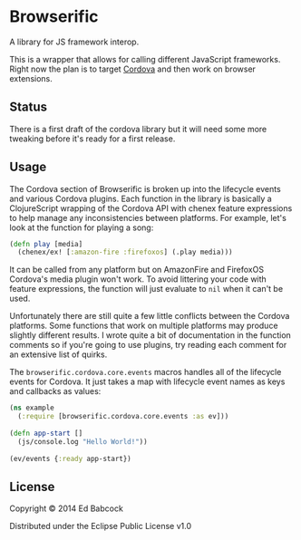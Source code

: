 # Browserific

A library for JS framework interop.

This is a wrapper that allows for calling different JavaScript
frameworks. Right now the plan is to target
[Cordova](https://cordova.apache.org/) and then work on browser
extensions. 

## Status

There is a first draft of the cordova library but it will need some more
tweaking before it's ready for a first release.

## Usage

The Cordova section of Browserific is broken up into the lifecycle
events and various Cordova plugins. Each function in the library is
basically a ClojureScript wrapping of the Cordova API with chenex
feature expressions to help manage any inconsistencies between
platforms. For example, let's look at the function for playing a song:

```clj
(defn play [media]
  (chenex/ex! [:amazon-fire :firefoxos] (.play media)))
```

It can be called from any platform but on AmazonFire and FirefoxOS
Cordova's media plugin won't work. To avoid littering your code with
feature expressions, the function will just evaluate to `nil` when it
can't be used.

Unfortunately there are still quite a few little conflicts between the
Cordova platforms. Some functions that work on multiple platforms may
produce slightly different results. I wrote quite a bit of documentation
in the function comments so if you're going to use plugins, try reading
each comment for an extensive list of quirks. 

The `browserific.cordova.core.events` macros handles all of the
lifecycle events for Cordova. It just takes a map with lifecycle event
names as keys and callbacks as values:

```clj
(ns example
  (:require [browserific.cordova.core.events :as ev]))
  
(defn app-start []
  (js/console.log "Hello World!"))
  
(ev/events {:ready app-start})
```

## License

Copyright © 2014 Ed Babcock

Distributed under the Eclipse Public License v1.0
